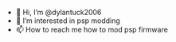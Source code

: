 - 👋 Hi, I’m @dylantuck2006
- 👀 I’m interested in psp modding
- 📫 How to reach me how to mod psp firmware 

<!---
dylantuck2006/dylantuck2006 is a ✨ special ✨ repository because its `README.md` (this file) appears on your GitHub profile.
You can click the Preview link to take a look at your changes.
--->
